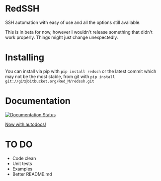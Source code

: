# RedSSH

SSH automation with easy of use and all the options still available.

This is in beta for now, however I wouldn't release something that didn't work properly.
Things might just change unexpectedly.


# Installing

You can install via pip with `pip install redssh` or the latest commit which may not be the most stable, from git with `pip install git://git@bitbucket.org/Red_M/redssh.git`


# Documentation
[![Documentation Status](https://readthedocs.org/projects/redssh/badge/?version=latest)](https://redssh.readthedocs.io/en/latest/?badge=latest)


[Now with autodocs!](https://redssh.readthedocs.io/en/latest/ "Docs! :)")


# TO DO
- Code clean
- Unit tests
- Examples
- Better README.md
